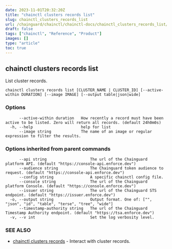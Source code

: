 ```yaml
---
date: 2023-11-01T20:32:20Z
title: "chainctl clusters records list"
slug: chainctl_clusters_records_list
url: /chainguard/chainctl/chainctl-docs/chainctl_clusters_records_list/
draft: false
tags: ["chainctl", "Reference", "Product"]
images: []
type: "article"
toc: true
---
```

## chainctl clusters records list

List cluster records.

```
chainctl clusters records list [CLUSTER_NAME | CLUSTER_ID] [--active-within DURATION] [--image IMAGE] [--output table|json|wide]
```

### Options

```
      --active-within duration   How recently a record must have been active to be listed. Zero will return all records. (default 24h0m0s)
  -h, --help                     help for list
      --image string             The name of an image or regular expression to filter the results.
```

### Options inherited from parent commands

```
      --api string                   The url of the Chainguard platform API. (default "https://console-api.enforce.dev")
      --audience string              The Chainguard token audience to request. (default "https://console-api.enforce.dev")
      --config string                A specific chainctl config file.
      --console string               The url of the Chainguard platform Console. (default "https://console.enforce.dev")
      --issuer string                The url of the Chainguard STS endpoint. (default "https://issuer.enforce.dev")
  -o, --output string                Output format. One of: ["", "json", "id", "table", "terse", "tree", "wide"]
      --timestamp-authority string   The url of the Chainguard Timestamp Authority endpoint. (default "https://tsa.enforce.dev")
  -v, --v int                        Set the log verbosity level.
```

### SEE ALSO

* [chainctl clusters records](/chainguard/chainctl/chainctl-docs/chainctl_clusters_records/)	 - Interact with cluster records.

